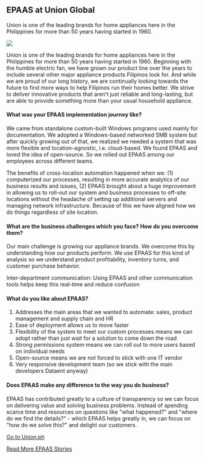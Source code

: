 <section class='top-section'>
	<h1>EPAAS at Union Global</h1>
	<p class='lead'>Union is one of the leading brands for home appliances here in the Philippines for more than 50 years having started in 1960.</p>
	<img class='greyscale mt-5' src='/assets/foundation/img/stories/union.jpg'>
</section>

Union is one of the leading brands for home appliances here in the Philippines for more than 50 years having started in 1960. Beginning with the humble electric fan, we have grown our product line over the years to include several other major appliance products Filipinos look for.  And while we are proud of our long history, we are continually looking towards the future to find more ways to help Filipinos run their homes better. We strive to deliver innovative products that aren’t just reliable and long-lasting, but are able to provide something more than your usual household appliance.

#### What was your EPAAS implementation journey like?

We came from standalone custom-built Windows programs used mainly for documentation. We adopted a Windows-based networked SMB system but after quickly growing out of that, we realized we needed a system that was more flexible and location-agnostic, i.e. cloud-based. We found EPAAS and loved the idea of open-source. So we rolled out EPAAS among our employees across different teams.

The benefits of cross-location automation happened when we: (1) computerized our processes, resulting in more accurate analytics of our business results and issues, (2) EPAAS brought about a huge improvement in allowing us to roll-out our system and business processes to off-site locations without the headache of setting up additional servers and managing network infrastructure. Because of this we have aligned how we do things regardless of site location.

#### What are the business challenges which you face? How do you overcome them?

Our main challenge is growing our appliance brands. We overcome this by understanding how our products perform. We use EPAAS for this kind of analysis so we understand product profitability, inventory turns, and customer purchase behavior.

Inter-department communication: Using EPAAS and other communication tools helps keep this real-time and reduce confusion

#### What do you like about EPAAS?

1. Addresses the main areas that we wanted to automate: sales, product management and supply chain and HR
1. Ease of deployment allows us to move faster
1. Flexibility of the system to meet our custom processes means we can adopt rather than just wait for a solution to come down the road
1. Strong permissions system means we can roll out to more users based on individual needs
1. Open-source means we are not forced to stick with one IT vendor
1. Very responsive development team (so we stick with the main developers Dataent anyway)

#### Does EPAAS make any difference to the way you do business?

EPAAS has contributed greatly to a culture of transparency so we can focus on delivering value and solving business problems. Instead of spending scarce time and resources on questions like "what happened?" and "where do we find the details?" - which EPAAS helps greatly in, we can focus on "how do we solve this?" and delight our customers.

<section class='text-center section-padding'>
	<p><a href='https://union.ph' class='btn btn-secondary btn-sm'
		target='_blank'>Go to Union.ph</a></p>
	<p><a class='text-muted' href='/stories'>Read More EPAAS Stories</a></p>
</section>